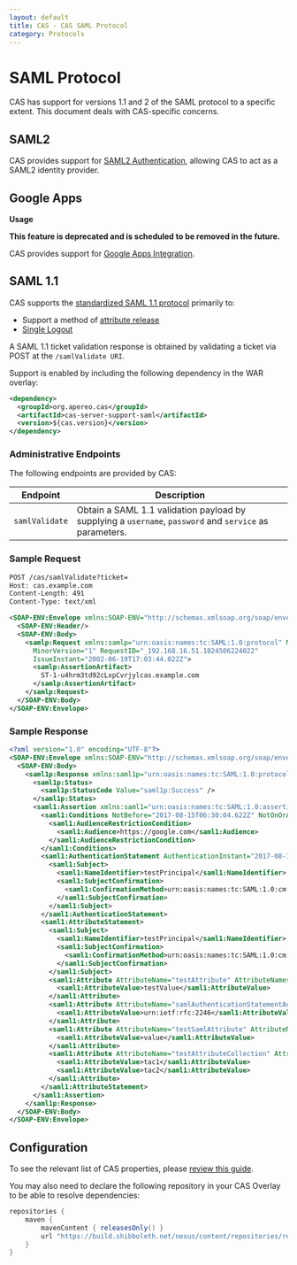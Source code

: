 ```yaml
---
layout: default
title: CAS - CAS SAML Protocol
category: Protocols
---
```


# SAML Protocol

CAS has support for versions 1.1 and 2 of the SAML protocol to a specific extent.
This document deals with CAS-specific concerns.

## SAML2

CAS provides support for [SAML2 Authentication](../installation/Configuring-SAML2-Authentication.html), allowing CAS to act
as a SAML2 identity provider.

## Google Apps

<div class="alert alert-warning"><strong>Usage</strong>
<p><strong>This feature is deprecated and is scheduled to be removed in the future.</strong></p>
</div>

CAS provides support for [Google Apps Integration](../integration/Google-Apps-Integration.html).

## SAML 1.1

CAS supports the [standardized SAML 1.1 protocol](http://en.wikipedia.org/wiki/SAML_1.1) primarily to:

- Support a method of [attribute release](../integration/Attribute-Release.html)
- [Single Logout](../installation/Logout-Single-Signout.html)

A SAML 1.1 ticket validation response is obtained by validating a ticket via POST at the `/samlValidate URI`.

Support is enabled by including the following dependency in the WAR overlay:

```xml
<dependency>
  <groupId>org.apereo.cas</groupId>
  <artifactId>cas-server-support-saml</artifactId>
  <version>${cas.version}</version>
</dependency>
```

### Administrative Endpoints

The following endpoints are provided by CAS:
 
| Endpoint          | Description
|-------------------|---------------------------------------------------------------------------------------------------
| `samlValidate`    | Obtain a SAML 1.1 validation payload by supplying a `username`, `password` and `service` as parameters.

### Sample Request

```xml
POST /cas/samlValidate?ticket=
Host: cas.example.com
Content-Length: 491
Content-Type: text/xml

<SOAP-ENV:Envelope xmlns:SOAP-ENV="http://schemas.xmlsoap.org/soap/envelope/">
  <SOAP-ENV:Header/>
  <SOAP-ENV:Body>
    <samlp:Request xmlns:samlp="urn:oasis:names:tc:SAML:1.0:protocol" MajorVersion="1"
      MinorVersion="1" RequestID="_192.168.16.51.1024506224022"
      IssueInstant="2002-06-19T17:03:44.022Z">
      <samlp:AssertionArtifact>
        ST-1-u4hrm3td92cLxpCvrjylcas.example.com
      </samlp:AssertionArtifact>
    </samlp:Request>
  </SOAP-ENV:Body>
</SOAP-ENV:Envelope>
```

### Sample Response

```xml
<?xml version="1.0" encoding="UTF-8"?>
<SOAP-ENV:Envelope xmlns:SOAP-ENV="http://schemas.xmlsoap.org/soap/envelope/">
  <SOAP-ENV:Body>
    <saml1p:Response xmlns:saml1p="urn:oasis:names:tc:SAML:1.0:protocol" InResponseTo="...." IssueInstant="2017-08-15T06:30:04.622Z" MajorVersion="1" MinorVersion="1" ResponseID="_bf6957bad275fc74a1c079a445581441">
      <saml1p:Status>
        <saml1p:StatusCode Value="saml1p:Success" />
      </saml1p:Status>
      <saml1:Assertion xmlns:saml1="urn:oasis:names:tc:SAML:1.0:assertion" AssertionID="_d9673d8af414cc9612929480b58cb2a1" IssueInstant="2017-08-15T06:30:04.622Z" Issuer="testIssuer" MajorVersion="1" MinorVersion="1">
        <saml1:Conditions NotBefore="2017-08-15T06:30:04.622Z" NotOnOrAfter="2017-08-15T06:30:05.622Z">
          <saml1:AudienceRestrictionCondition>
            <saml1:Audience>https://google.com</saml1:Audience>
          </saml1:AudienceRestrictionCondition>
        </saml1:Conditions>
        <saml1:AuthenticationStatement AuthenticationInstant="2017-08-15T06:46:43.585Z" AuthenticationMethod="urn:ietf:rfc:2246">
          <saml1:Subject>
            <saml1:NameIdentifier>testPrincipal</saml1:NameIdentifier>
            <saml1:SubjectConfirmation>
              <saml1:ConfirmationMethod>urn:oasis:names:tc:SAML:1.0:cm:artifact</saml1:ConfirmationMethod>
            </saml1:SubjectConfirmation>
          </saml1:Subject>
        </saml1:AuthenticationStatement>
        <saml1:AttributeStatement>
          <saml1:Subject>
            <saml1:NameIdentifier>testPrincipal</saml1:NameIdentifier>
            <saml1:SubjectConfirmation>
              <saml1:ConfirmationMethod>urn:oasis:names:tc:SAML:1.0:cm:artifact</saml1:ConfirmationMethod>
            </saml1:SubjectConfirmation>
          </saml1:Subject>
          <saml1:Attribute AttributeName="testAttribute" AttributeNamespace="whatever">
            <saml1:AttributeValue>testValue</saml1:AttributeValue>
          </saml1:Attribute>
          <saml1:Attribute AttributeName="samlAuthenticationStatementAuthMethod" AttributeNamespace="whatever">
            <saml1:AttributeValue>urn:ietf:rfc:2246</saml1:AttributeValue>
          </saml1:Attribute>
          <saml1:Attribute AttributeName="testSamlAttribute" AttributeNamespace="whatever">
            <saml1:AttributeValue>value</saml1:AttributeValue>
          </saml1:Attribute>
          <saml1:Attribute AttributeName="testAttributeCollection" AttributeNamespace="whatever">
            <saml1:AttributeValue>tac1</saml1:AttributeValue>
            <saml1:AttributeValue>tac2</saml1:AttributeValue>
          </saml1:Attribute>
        </saml1:AttributeStatement>
      </saml1:Assertion>
    </saml1p:Response>
  </SOAP-ENV:Body>
</SOAP-ENV:Envelope>
```


## Configuration

To see the relevant list of CAS properties, please [review this guide](../configuration/Configuration-Properties.html#saml-core).

You may also need to declare the following repository in
your CAS Overlay to be able to resolve dependencies:

```groovy
repositories {
    maven { 
        mavenContent { releasesOnly() }
        url "https://build.shibboleth.net/nexus/content/repositories/releases" 
    }
}
```
